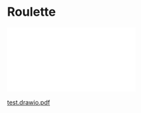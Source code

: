 # Roulette
![test.drawio.pdf](test.drawio.pdf)

[test.drawio.pdf](https://github.com/user-attachments/files/18019911/test.drawio.pdf)
